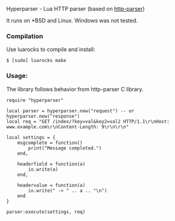 Hyperparser - Lua HTTP parser (based on [http-parser](https://github.com/joyent/http-parser))

It runs on *BSD and Linux. Windows was not tested.

### Compilation

Use luarocks to compile and install:

    $ [sudo] luarocks make

### Usage:

The library follows behavior from http-parser C library.

	require "hyperparser"
	
	local parser = hyperparser.new("request") -- or hyperparser.new("response")
	local req = "GET /index/?key=val&key2=val2 HTTP/1.1\r\nHost: www.example.com\r\nContent-Length: 9\r\n\r\n"
	
	local settings = {
        msgcomplete = function()
            print("Message completed.")
        end,
	   
        headerfield = function(a)
            io.write(a)
		end,
		
		headervalue = function(a)
			io.write(" -> " .. a .. "\n")
		end
	}
	
	parser:execute(settings, req)

